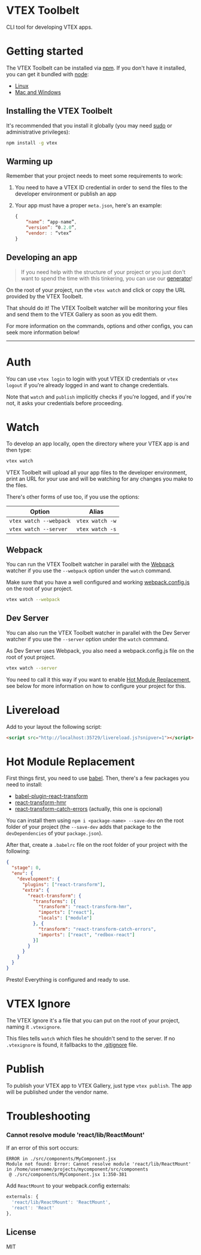# VTEX Toolbelt

CLI tool for developing VTEX apps.


# Getting started

The VTEX Toolbelt can be installed via [npm](https://www.npmjs.com/).
If you don't have it installed, you can get it bundled with [node](https://nodejs.org/):
 - [Linux](https://gist.github.com/isaacs/579814)
 - [Mac and Windows](https://nodejs.org/download/)

## Installing the VTEX Toolbelt

It's recommended that you install it globally (you may need [sudo](http://wiki.ubuntu-br.org/RootSudo) or administrative privileges):

```sh
npm install -g vtex
```

## Warming up

Remember that your project needs to meet some requirements to work:

1. You need to have a VTEX ID credential in order to send the files to the developer environment or publish an app
2. Your app must have a proper `meta.json`, here's an example:

    ```javascript
    {
        “name”: “app-name”,
        “version”: “0.2.0”,
        “vendor: : “vtex”
    }
    ```

## Developing an app

> If you need help with the structure of your project or you just don't want to spend the time with this tinkering, you can use our [generator](https://github.com/vtex/generator-vtex)!

On the root of your project, run the `vtex watch` and click or copy the URL provided by the VTEX Toolbelt.

That should do it! The VTEX Toolbelt watcher will be monitoring your files and send them to the VTEX Gallery as soon as you edit them.

For more information on the commands, options and other configs, you can seek more information below!

---

# Auth

You can use `vtex login` to login with yout VTEX ID credentials or `vtex logout` if you're already logged in and want to change credentials.

Note that `watch` and `publish` implicitly checks if you're logged, and if you're not, it asks your credentials before proceeding.


# Watch

To develop an app locally, open the directory where your VTEX app is and then type:

```sh
vtex watch
```

VTEX Toolbelt will upload all your app files to the developer environment, print an URL for your use and will be watching for any changes you make to the files.

There's other forms of use too, if you use the options:

Option|Alias
---|---
`vtex watch --webpack`|`vtex watch -w`
`vtex watch --server`|`vtex watch -s`

## Webpack

You can run the VTEX Toolbelt watcher in parallel with the [Webpack](http://webpack.github.io/) watcher if you use the `--webpack` option under the `watch` command.

Make sure that you have a well configured and working [webpack.config.js](http://webpack.github.io/docs/tutorials/getting-started/#config-file) on the root of your project.

```sh
vtex watch --webpack
```

## Dev Server

You can also run the VTEX Toolbelt watcher in parallel with the Dev Server watcher if you use the `--server` option under the `watch` command.

As Dev Server uses Webpack, you also need a webpack.config.js file on the root of yout project.

```sh
vtex watch --server
```

You need to call it this way if you want to enable [Hot Module Replacement](http://webpack.github.io/docs/hot-module-replacement-with-webpack.html), see below for more information on how to configure your project for this.


# Livereload

Add to your layout the following script:

```html
<script src="http://localhost:35729/livereload.js?snipver=1"></script>
```

# Hot Module Replacement

First things first, you need to use [babel](https://babeljs.io/). Then, there's a few packages you need to install:

- [babel-plugin-react-transform](https://github.com/gaearon/babel-plugin-react-transform)
- [react-transform-hmr](https://github.com/gaearon/react-transform-hmr)
- [react-transform-catch-errors](https://github.com/gaearon/react-transform-catch-errors) (actually, this one is opcional)

You can install them using `npm i <package-name> --save-dev` on the root folder of your project (the `--save-dev` adds that package to the `devDependencies` of your `package.json`).

After that, create a `.babelrc` file on the root folder of your project with the following:

```json
{
  "stage": 0,
  "env": {
    "development": {
      "plugins": ["react-transform"],
      "extra": {
        "react-transform": {
          "transforms": [{
            "transform": "react-transform-hmr",
            "imports": ["react"],
            "locals": ["module"]
          }, {
            "transform": "react-transform-catch-errors",
            "imports": ["react", "redbox-react"]
          }]
        }
      }
    }
  }
}
```

Presto! Everything is configured and ready to use.


# VTEX Ignore

The VTEX Ignore it's a file that you can put on the root of your project, naming it `.vtexignore`.

This files tells `watch` which files he shouldn't send to the server.
If no `.vtexignore` is found, it fallbacks to the [.gitignore](http://git-scm.com/docs/gitignore) file.


# Publish

To publish your VTEX app to VTEX Gallery, just type `vtex publish`. The app will be published under the vendor name.


# Troubleshooting

### Cannot resolve module 'react/lib/ReactMount'

If an error of this sort occurs:

```
ERROR in ./src/components/MyComponent.jsx
Module not found: Error: Cannot resolve module 'react/lib/ReactMount' in /home/username/projects/mycomponent/src/components
 @ ./src/components/MyComponent.jsx 1:350-381
```

Add `ReactMount` to your webpack.config externals:

```js
externals: {
  'react/lib/ReactMount': 'ReactMount',
  'react': 'React'
},
```


## License

MIT